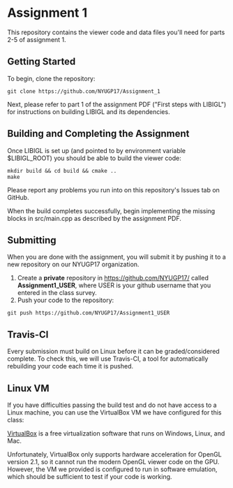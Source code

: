 # Assignment 1

This repository contains the viewer code and data files you'll need for parts
2-5 of assignment 1.

## Getting Started
To begin, clone the repository:
```
git clone https://github.com/NYUGP17/Assignment_1
```

Next, please refer to part 1 of the assignment PDF ("First steps with LIBIGL")
for instructions on building LIBIGL and its dependencies.

## Building and Completing the Assignment
Once LIBIGL is set up (and pointed to by environment variable $LIBIGL_ROOT) you
should be able to build the viewer code:
```
mkdir build && cd build && cmake ..
make
```
Please report any problems you run into on this repository's Issues tab on
GitHub.

When the build completes successfully, begin implementing the missing blocks in
src/main.cpp as described by the assignment PDF.

## Submitting
When you are done with the assignment, you will submit it by pushing it to a
new repository on our NYUGP17 organization.

1. Create a **private** repository in https://github.com/NYUGP17/ called
   **Assignment1_USER**, where USER is your github username that you entered in
   the class survey.
2. Push your code to the repository:
```
git push https://github.com/NYUGP17/Assignment1_USER
```

## Travis-CI
Every submission must build on Linux before it can be graded/considered
complete. To check this, we will use Travis-CI, a tool for automatically
rebuilding your code each time it is pushed.

## Linux VM
If you have difficulties passing the build test and do not have access to a
Linux machine, you can use the VirtualBox VM we have configured for this
class:

[VirtualBox](http://virtualbox.org) is a free virtualization software that runs
on Windows, Linux, and Mac.

Unfortunately, VirtualBox only supports hardware acceleration for OpenGL version
2.1, so it cannot run the modern OpenGL viewer code on the GPU. However, the VM
we provided is configured to run in software emulation, which should be
sufficient to test if your code is working.

